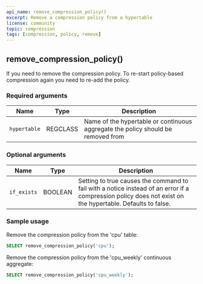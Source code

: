 ```yaml
---
api_name: remove_compression_policy()
excerpt: Remove a compression policy from a hypertable
license: community
topic: compression
tags: [compression, policy, remove]
---
```


## remove_compression_policy() <tag type="community" content="community" />
If you need to remove the compression policy. To re-start policy-based compression again you need to re-add the policy.

### Required arguments

|Name|Type|Description|
|-|-|-|
|`hypertable`|REGCLASS|Name of the hypertable or continuous aggregate the policy should be removed from|

### Optional arguments
|Name|Type|Description|
|---|---|---|
| `if_exists` | BOOLEAN | Setting to true causes the command to fail with a notice instead of an error if a compression policy does not exist on the hypertable. Defaults to false.|

### Sample usage
Remove the compression policy from the 'cpu' table:
``` sql
SELECT remove_compression_policy('cpu');
```

Remove the compression policy from the 'cpu_weekly' continuous aggregate:
``` sql
SELECT remove_compression_policy('cpu_weekly');
```
